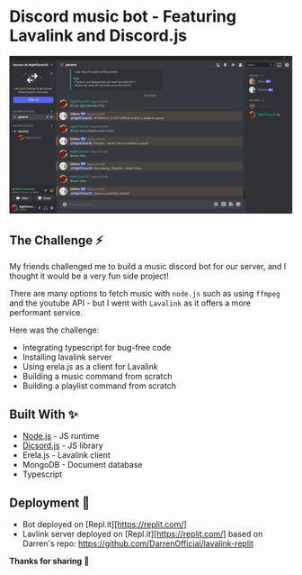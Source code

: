 # Discord music bot - Featuring Lavalink and Discord.js

![Discord music bot preview image](./public/preview.png)

## The Challenge ⚡️

My friends challenged me to build a music discord bot for our server, and I thought it would be a very fun side project!

There are many options to fetch music with `node.js` such as using `ffmpeg` and the youtube API - but I went with `Lavalink` as it offers a more performant service.

Here was the challenge:

- Integrating typescript for bug-free code
- Installing lavalink server
- Using erela.js as a client for Lavalink
- Building a music command from scratch
- Building a playlist command from scratch

## Built With ✨

- [Node.js](https://nodejs.org/) - JS runtime
- [Dicsord.js](https://discord.js.org) - JS library
- Erela.js - Lavalink client
- MongoDB - Document database
- Typescript

## Deployment 🚀
 - Bot deployed on [Repl.it][https://replit.com/]
 - Lavlink server deployed on [Repl.it][https://replit.com/] based on Darren's repo: https://github.com/DarrenOfficial/lavalink-replit

**Thanks for sharing** 🚀

